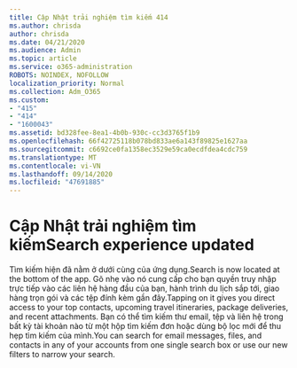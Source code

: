 ```yaml
---
title: Cập Nhật trải nghiệm tìm kiếm 414
ms.author: chrisda
author: chrisda
ms.date: 04/21/2020
ms.audience: Admin
ms.topic: article
ms.service: o365-administration
ROBOTS: NOINDEX, NOFOLLOW
localization_priority: Normal
ms.collection: Adm_O365
ms.custom:
- "415"
- "414"
- "1600043"
ms.assetid: bd328fee-8ea1-4b0b-930c-cc3d3765f1b9
ms.openlocfilehash: 66f42725118b078bd833ae6a143f89825e1627aa
ms.sourcegitcommit: c6692ce0fa1358ec3529e59ca0ecdfdea4cdc759
ms.translationtype: MT
ms.contentlocale: vi-VN
ms.lasthandoff: 09/14/2020
ms.locfileid: "47691885"
---
```

# <a name="search-experience-updated"></a><span data-ttu-id="53f9b-102">Cập Nhật trải nghiệm tìm kiếm</span><span class="sxs-lookup"><span data-stu-id="53f9b-102">Search experience updated</span></span>

<span data-ttu-id="53f9b-103">Tìm kiếm hiện đã nằm ở dưới cùng của ứng dụng.</span><span class="sxs-lookup"><span data-stu-id="53f9b-103">Search is now located at the bottom of the app.</span></span> <span data-ttu-id="53f9b-104">Gõ nhẹ vào nó cung cấp cho bạn quyền truy nhập trực tiếp vào các liên hệ hàng đầu của bạn, hành trình du lịch sắp tới, giao hàng trọn gói và các tệp đính kèm gần đây.</span><span class="sxs-lookup"><span data-stu-id="53f9b-104">Tapping on it gives you direct access to your top contacts, upcoming travel itineraries, package deliveries, and recent attachments.</span></span> <span data-ttu-id="53f9b-105">Bạn có thể tìm kiếm thư email, tệp và liên hệ trong bất kỳ tài khoản nào từ một hộp tìm kiếm đơn hoặc dùng bộ lọc mới để thu hẹp tìm kiếm của mình.</span><span class="sxs-lookup"><span data-stu-id="53f9b-105">You can search for email messages, files, and contacts in any of your accounts from one single search box or use our new filters to narrow your search.</span></span>
